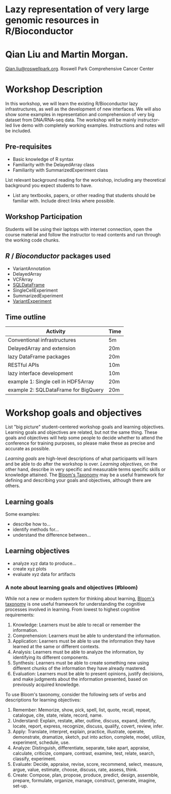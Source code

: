 # Lazy representation of very large genomic resources in R/Bioconductor

# Qian Liu and Martin Morgan. 
Qian.liu@roswellpark.org. Roswell Park Comprehensive Cancer Center

# Workshop Description

In this workshop, we will learn the existing R/Bioconductor lazy 
infrastructures, as well as the development of new interfaces. We will
also show some examples in representation and comprehension of very big 
dataset from DNA/RNA-seq data. The workshop will be mainly instructor-led 
live demo with completely working examples. Instructions and notes will 
be included. 

## Pre-requisites

* Basic knowledge of R syntax
* Familiarity with the DelayedArray class
* Familiarity with SummarizedExperiment class

List relevant background reading for the workshop, including any
theoretical background you expect students to have.

* List any textbooks, papers, or other reading that students should be
  familiar with. Include direct links where possible.

## Workshop Participation

Students will be using their laptops with internet connection, open the 
course material and follow the instructor to read contents and run through
the working code chunks.

## _R_ / _Bioconductor_ packages used

* VariantAnnotation
* DelayedArray
* VCFArray
* [SQLDataFrame](https://github.com/Bioconductor/VariantExperiment)
* SingleCellExperiment
* SummarizedExperiment
* [VariantExperiment](https://github.com/Bioconductor/VariantExperiment)

## Time outline

| Activity                            | Time |
|-------------------------------------|------|
| Conventional infrastructures        | 5m   |
| DelayedArray and extension          | 20m  |
| lazy DataFrame packages             | 20m  |
| RESTful APIs                        | 10m  | 
| lazy interface development          | 10m  |
|example 1: Single cell in HDF5Array  | 20m  |
|example 2: SQLDataFrame for BigQuery | 20m  |

# Workshop goals and objectives

List "big picture" student-centered workshop goals and learning
objectives. Learning goals and objectives are related, but not the
same thing. These goals and objectives will help some people to decide
whether to attend the conference for training purposes, so please make
these as precise and accurate as possible.

*Learning goals* are high-level descriptions of what
participants will learn and be able to do after the workshop is
over. *Learning objectives*, on the other hand, describe in very
specific and measurable terms specific skills or knowledge
attained. The [Bloom's Taxonomy](#bloom) may be a useful framework
for defining and describing your goals and objectives, although there
are others.

## Learning goals

Some examples:

* describe how to...
* identify methods for...
* understand the difference between...

## Learning objectives

* analyze xyz data to produce...
* create xyz plots
* evaluate xyz data for artifacts

### A note about learning goals and objectives (#bloom)

While not a new or modern system for thinking about learning,
[Bloom's taxonomy][1] is one useful framework for understanding the
cognitive processes involved in learning. From lowest to highest
cognitive requirements:

1. Knowledge: Learners must be able to recall or remember the
   information.
2. Comprehension: Learners must be able to understand the information.
3. Application: Learners must be able to use the information they have
   learned at the same or different contexts.
4. Analysis: Learners must be able to analyze the information, by
   identifying its different components.
5. Synthesis: Learners must be able to create something new using
   different chunks of the information they have already mastered.
6. Evaluation: Learners must be able to present opinions, justify
   decisions, and make judgments about the information presented,
   based on previously acquired knowledge.

To use Bloom's taxonomy, consider the following sets of verbs and
descriptions for learning objectives:

1. Remember: Memorize, show, pick, spell, list, quote, recall, repeat,
   catalogue, cite, state, relate, record, name.
2. Understand: Explain, restate, alter, outline, discuss, expand,
   identify, locate, report, express, recognize, discuss, qualify,
   covert, review, infer.
3. Apply: Translate, interpret, explain, practice, illustrate,
   operate, demonstrate, dramatize, sketch, put into action, complete,
   model, utilize, experiment, schedule, use.
4. Analyze: Distinguish, differentiate, separate, take apart,
   appraise, calculate, criticize, compare, contrast, examine, test,
   relate, search, classify, experiment.
5. Evaluate: Decide, appraise, revise, score, recommend, select,
   measure, argue, value, estimate, choose, discuss, rate, assess,
   think.
6. Create: Compose, plan, propose, produce, predict, design, assemble,
   prepare, formulate, organize, manage, construct, generate, imagine,
   set-up.

[1]: https://cft.vanderbilt.edu/guides-sub-pages/blooms-taxonomy/ "Bloom's Taxonomy"
